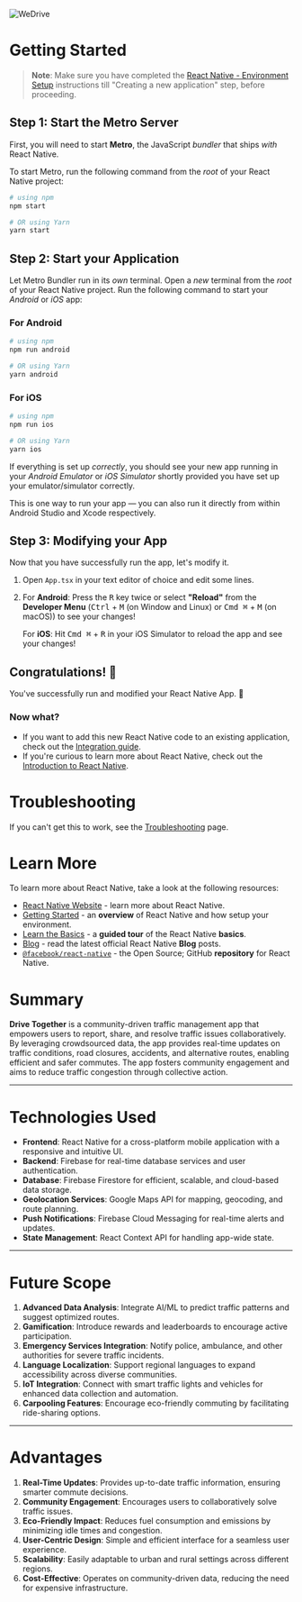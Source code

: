![WeDrive](https://drive.google.com/uc?id=13WdCJLei9vsxl3Fl4GsPMjovMYHuwm5l)

# Getting Started

>**Note**: Make sure you have completed the [React Native - Environment Setup](https://reactnative.dev/docs/environment-setup) instructions till "Creating a new application" step, before proceeding.

## Step 1: Start the Metro Server

First, you will need to start **Metro**, the JavaScript _bundler_ that ships _with_ React Native.

To start Metro, run the following command from the _root_ of your React Native project:

```bash
# using npm
npm start

# OR using Yarn
yarn start
```

## Step 2: Start your Application

Let Metro Bundler run in its _own_ terminal. Open a _new_ terminal from the _root_ of your React Native project. Run the following command to start your _Android_ or _iOS_ app:

### For Android

```bash
# using npm
npm run android

# OR using Yarn
yarn android
```

### For iOS

```bash
# using npm
npm run ios

# OR using Yarn
yarn ios
```

If everything is set up _correctly_, you should see your new app running in your _Android Emulator_ or _iOS Simulator_ shortly provided you have set up your emulator/simulator correctly.

This is one way to run your app — you can also run it directly from within Android Studio and Xcode respectively.

## Step 3: Modifying your App

Now that you have successfully run the app, let's modify it.

1. Open `App.tsx` in your text editor of choice and edit some lines.
2. For **Android**: Press the <kbd>R</kbd> key twice or select **"Reload"** from the **Developer Menu** (<kbd>Ctrl</kbd> + <kbd>M</kbd> (on Window and Linux) or <kbd>Cmd ⌘</kbd> + <kbd>M</kbd> (on macOS)) to see your changes!

   For **iOS**: Hit <kbd>Cmd ⌘</kbd> + <kbd>R</kbd> in your iOS Simulator to reload the app and see your changes!

## Congratulations! :tada:

You've successfully run and modified your React Native App. :partying_face:

### Now what?

- If you want to add this new React Native code to an existing application, check out the [Integration guide](https://reactnative.dev/docs/integration-with-existing-apps).
- If you're curious to learn more about React Native, check out the [Introduction to React Native](https://reactnative.dev/docs/getting-started).

# Troubleshooting

If you can't get this to work, see the [Troubleshooting](https://reactnative.dev/docs/troubleshooting) page.

# Learn More

To learn more about React Native, take a look at the following resources:

- [React Native Website](https://reactnative.dev) - learn more about React Native.
- [Getting Started](https://reactnative.dev/docs/environment-setup) - an **overview** of React Native and how setup your environment.
- [Learn the Basics](https://reactnative.dev/docs/getting-started) - a **guided tour** of the React Native **basics**.
- [Blog](https://reactnative.dev/blog) - read the latest official React Native **Blog** posts.
- [`@facebook/react-native`](https://github.com/facebook/react-native) - the Open Source; GitHub **repository** for React Native.


# **Summary**  
**Drive Together** is a community-driven traffic management app that empowers users to report, share, and resolve traffic issues collaboratively. By leveraging crowdsourced data, the app provides real-time updates on traffic conditions, road closures, accidents, and alternative routes, enabling efficient and safer commutes. The app fosters community engagement and aims to reduce traffic congestion through collective action.

---

# **Technologies Used**  
- **Frontend**: React Native for a cross-platform mobile application with a responsive and intuitive UI.  
- **Backend**: Firebase for real-time database services and user authentication.  
- **Database**: Firebase Firestore for efficient, scalable, and cloud-based data storage.  
- **Geolocation Services**: Google Maps API for mapping, geocoding, and route planning.  
- **Push Notifications**: Firebase Cloud Messaging for real-time alerts and updates.  
- **State Management**: React Context API for handling app-wide state.  

---

# **Future Scope**  
1. **Advanced Data Analysis**: Integrate AI/ML to predict traffic patterns and suggest optimized routes.  
2. **Gamification**: Introduce rewards and leaderboards to encourage active participation.  
3. **Emergency Services Integration**: Notify police, ambulance, and other authorities for severe traffic incidents.  
4. **Language Localization**: Support regional languages to expand accessibility across diverse communities.  
5. **IoT Integration**: Connect with smart traffic lights and vehicles for enhanced data collection and automation.  
6. **Carpooling Features**: Encourage eco-friendly commuting by facilitating ride-sharing options.  

---

# **Advantages**  
1. **Real-Time Updates**: Provides up-to-date traffic information, ensuring smarter commute decisions.  
2. **Community Engagement**: Encourages users to collaboratively solve traffic issues.  
3. **Eco-Friendly Impact**: Reduces fuel consumption and emissions by minimizing idle times and congestion.  
4. **User-Centric Design**: Simple and efficient interface for a seamless user experience.  
5. **Scalability**: Easily adaptable to urban and rural settings across different regions.  
6. **Cost-Effective**: Operates on community-driven data, reducing the need for expensive infrastructure.  

